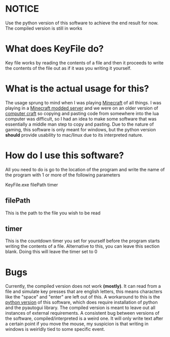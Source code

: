 # NOTICE
Use the python version of this software to achieve the end result for now. The compiled version is still in works


# What does KeyFile do?

Key file works by reading the contents of a file and then it proceeds to write the contents of the file out as if it was you writing it yourself. 

# What is the actual usage for this?

The usage sprung to mind when I was playing [Minecraft](https://www.minecraft.net/) of all things. I was playing in a [Minecraft modded server](https://en.wikipedia.org/wiki/Minecraft_modding) and we were on an older version of [computer craft](https://www.computercraft.info/) so copying and pasting code from somewhere into the lua computer was difficult, so I had an idea to make some software that was essentially a middle man step to copy and pasting. Due to the nature of gaming, this software is only meant for windows, but the python version **should** provide usability to mac/linux due to its interpreted nature. 

# How do I use this software?

All you need to do is go to the location of the program and write the name of the program with 1 or more of the following parameters

KeyFile.exe filePath timer

## filePath

This is the path to the file you wish to be read

## timer

This is the countdown timer you set for yourself before the program starts writing the contents of a file. Alternative to this, you can leave this section blank. Doing this will leave the timer set to 0


# Bugs

Currently, the compiled version does not work **(mostly)**. It can read from a file and simulate key presses that are english letters, this means characters like the "space" and "enter" are left out of this. A workaround to this is the [python version](python/main.py) of this software, which does require installation of python and the pyautogui library. The compiled version is meant to leave out all instances of external requirements. A consistent bug between versions of the software, compiled/interpreted is a weird one. It will only write text after a certain point if you move the mouse, my suspicion is that writing in windows is weirldly tied to some specific event. 

